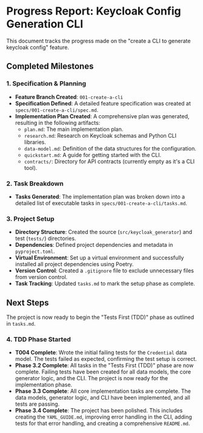 # Progress Report: Keycloak Config Generation CLI

This document tracks the progress made on the "create a CLI to generate keycloak config" feature.

## Completed Milestones

### 1. Specification & Planning
- **Feature Branch Created**: `001-create-a-cli`
- **Specification Defined**: A detailed feature specification was created at `specs/001-create-a-cli/spec.md`.
- **Implementation Plan Created**: A comprehensive plan was generated, resulting in the following artifacts:
    - `plan.md`: The main implementation plan.
    - `research.md`: Research on Keycloak schemas and Python CLI libraries.
    - `data-model.md`: Definition of the data structures for the configuration.
    - `quickstart.md`: A guide for getting started with the CLI.
    - `contracts/`: Directory for API contracts (currently empty as it's a CLI tool).

### 2. Task Breakdown
- **Tasks Generated**: The implementation plan was broken down into a detailed list of executable tasks in `specs/001-create-a-cli/tasks.md`.

### 3. Project Setup
- **Directory Structure**: Created the source (`src/keycloak_generator`) and test (`tests/`) directories.
- **Dependencies**: Defined project dependencies and metadata in `pyproject.toml`.
- **Virtual Environment**: Set up a virtual environment and successfully installed all project dependencies using Poetry.
- **Version Control**: Created a `.gitignore` file to exclude unnecessary files from version control.
- **Task Tracking**: Updated `tasks.md` to mark the setup phase as complete.

## Next Steps
The project is now ready to begin the "Tests First (TDD)" phase as outlined in `tasks.md`.

### 4. TDD Phase Started
- **T004 Complete**: Wrote the initial failing tests for the `Credential` data model. The tests failed as expected, confirming the test setup is correct.
- **Phase 3.2 Complete**: All tasks in the "Tests First (TDD)" phase are now complete. Failing tests have been created for all data models, the core generator logic, and the CLI. The project is now ready for the implementation phase.
- **Phase 3.3 Complete**: All core implementation tasks are complete. The data models, generator logic, and CLI have been implemented, and all tests are passing.
- **Phase 3.4 Complete**: The project has been polished. This includes creating the `YAML_GUIDE.md`, improving error handling in the CLI, adding tests for that error handling, and creating a comprehensive `README.md`.
